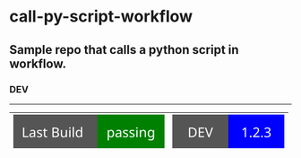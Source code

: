 # call-py-script-workflow    
Sample repo that calls a python script in workflow.   
----
### DEV
----
| ![Custom Badge](./assets/build_status.svg) | ![Custom Badge](./assets/dev_vers.svg) | 
|--------------------------------------------|----------------------------------------|

